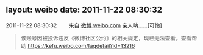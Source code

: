 layout: weibo
date: 2011-11-22 08:30:32
---
2011-11-22 08:30:32  &nbsp;&nbsp;&nbsp;&nbsp;&nbsp;&nbsp; 来自 <a href="http://weibo.com/" rel="nofollow">微博 weibo.com</a>
亲人呐……[可怜]
>  该账号因被投诉违反《微博社区公约》的相关规定，现已无法查看。查看帮助 https://kefu.weibo.com/faqdetail?id=13216
